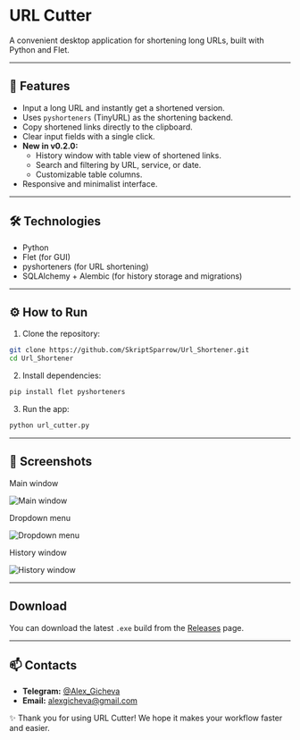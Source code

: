 # URL Cutter

A convenient desktop application for shortening long URLs, built with Python and Flet.

---

## 🚀 Features

- Input a long URL and instantly get a shortened version.
- Uses `pyshorteners` (TinyURL) as the shortening backend.
- Copy shortened links directly to the clipboard.
- Clear input fields with a single click.
- **New in v0.2.0:**
  - History window with table view of shortened links.
  - Search and filtering by URL, service, or date.
  - Customizable table columns.
- Responsive and minimalist interface.

---

## 🛠 Technologies

- Python
- Flet (for GUI)
- pyshorteners (for URL shortening)
- SQLAlchemy + Alembic (for history storage and migrations)

---

## ⚙️ How to Run

1. Clone the repository:

```bash
git clone https://github.com/SkriptSparrow/Url_Shortener.git
cd Url_Shortener
```

2. Install dependencies:

```bash
pip install flet pyshorteners
```

3. Run the app:

```bash
python url_cutter.py
```
---

## 📸 Screenshots

Main window

![Main window](https://i.ibb.co/8nzfCHKL/Screenshot-0.jpg)

Dropdown menu

![Dropdown menu](https://i.ibb.co/tjk776b/Screenshot-1.jpg)

History window

![History window](https://i.ibb.co/GfqSDcLP/Screenshot-2.jpg)

---

## Download

You can download the latest `.exe` build from the [Releases](https://github.com/SkriptSparrow/Url_Shortener/releases) page.

---

## 📫 Contacts

* **Telegram:** [@Alex\_Gicheva](https://t.me/Alex_Gicheva)
* **Email:** [alexgicheva@gmail.com](mailto:alexgicheva@gmail.com)

✨ Thank you for using URL Cutter! We hope it makes your workflow faster and easier.
